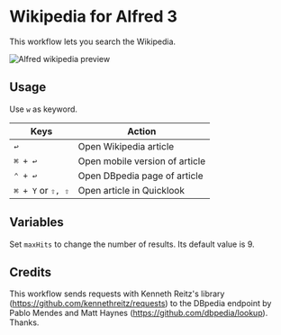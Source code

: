 # Wikipedia for Alfred 3
This workflow lets you search the Wikipedia.


![Alfred wikipedia preview](https://www.dropbox.com/s/xe4opc8cj6rz07h/alfred-wikipedia.png?dl=1)

## Usage
Use `w` as keyword.

Keys              | Action
----------------- | ------
`↩`               | Open Wikipedia article
`⌘ + ↩`           | Open mobile version of article
`⌃ + ↩`           | Open DBpedia page of article
`⌘ + Y` or `⇧, ⇧` | Open article in Quicklook

## Variables
Set `maxHits` to change the number of results. Its default value is 9.

## Credits
This workflow sends requests with Kenneth Reitz's library (https://github.com/kennethreitz/requests) to the DBpedia endpoint by Pablo Mendes and Matt Haynes (https://github.com/dbpedia/lookup). Thanks.
